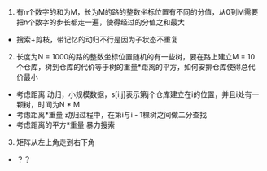 1. 有n个数字的和为M，长为M的路的整数坐标位置有不同的分值，从0到M需要把n个数字的步长都走一遍，使得经过的分值之和最大
- 搜索+剪枝，带记忆的动归不行是因为子状态不重复

2. 长度为N = 1000的路的整数坐标位置随机的有一些树，要在路上建立M = 10个仓库，树到仓库的代价等于树的重量*距离的平方，如何安排仓库使得总代价最小
- 考虑距离
动归，小规模数据，s[i,j]表示第j个仓库建立在i的位置，并且i处有一颗树，时间为N * M
- 考虑距离*重量
动归过程中，在第i与i - 1棵树之间做二分查找
- 考虑距离的平方*重量
暴力搜索

3. 矩阵从左上角走到右下角
- ？？

